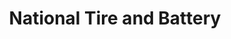 ---
title: "National Tire and Battery"
url: /college-station/national-tire-and-battery/
shop: car repair
---